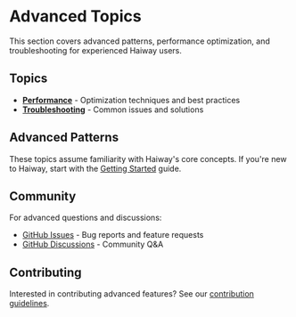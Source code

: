 # Advanced Topics

This section covers advanced patterns, performance optimization, and troubleshooting for experienced Haiway users.

## Topics

- **[Performance](performance.md)** - Optimization techniques and best practices
- **[Troubleshooting](troubleshooting.md)** - Common issues and solutions

## Advanced Patterns

These topics assume familiarity with Haiway's core concepts. If you're new to Haiway, start with the [Getting Started](../getting-started/index.md) guide.

## Community

For advanced questions and discussions:

- [GitHub Issues](https://github.com/miquido/haiway/issues) - Bug reports and feature requests
- [GitHub Discussions](https://github.com/miquido/haiway/discussions) - Community Q&A

## Contributing

Interested in contributing advanced features? See our [contribution guidelines](https://github.com/miquido/haiway/blob/main/CONTRIBUTING.md).